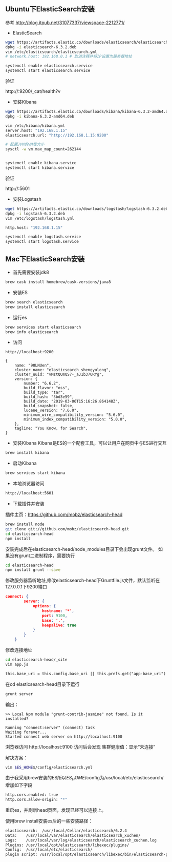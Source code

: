 ## Ubuntu下ElasticSearch安装
参考 http://blog.itpub.net/31077337/viewspace-2212771/
- ElasticSearch
```bash
wget https://artifacts.elastic.co/downloads/elasticsearch/elasticsearch-6.3.2.deb
dpkg -i elasticsearch-6.3.2.deb
vim /etc/elasticsearch/elasticsearch.yml
# network.host: 192.168.0.1 # 取消注释并将IP设置为服务器地址

systemctl enable elasticsearch.service
systemctl start elasticsearch.service
```

验证

http://<your-ip>:9200/_cat/health?v

- 安装Kibana
```bash
wget https://artifacts.elastic.co/downloads/kibana/kibana-6.3.2-amd64.deb
dpkg -i kibana-6.3.2-amd64.deb

vim /etc/kibana/kibana.yml
server.host: "192.168.1.15"
elasticsearch.url: "http://192.168.1.15:9200"

# 配置JVM的VM堆大小
sysctl -w vm.max_map_count=262144


systemctl enable kibana.service
systemctl start kibana.service
```

验证

http://<your-ip>:5601

- 安装Logstash
```bash
wget https://artifacts.elastic.co/downloads/logstash/logstash-6.3.2.deb
dpkg -i logstash-6.3.2.deb
vim /etc/logstash/logstash.yml

http.host: "192.168.1.15"

systemctl enable logstash.service
systemctl start logstash.service

```




## Mac下ElasticSearch安装

- 首先需要安装jdk8
```bash
brew cask install homebrew/cask-versions/java8
```
- 安装ES
```bash
brew search elasticsearch
brew install elasticsearch
```
- 运行es
```bash
brew services start elasticsearch
brew info elasticsearch
```
- 访问
```url
http://localhost:9200

{
    name: "90LNUen",
    cluster_name: "elasticsearch_shengyulong",
    cluster_uuid: "vMztQUmQS7-_aJ1b37URYg",
    version: {
        number: "6.6.2",
        build_flavor: "oss",
        build_type: "tar",
        build_hash: "3bd3e59",
        build_date: "2019-03-06T15:16:26.864148Z",
        build_snapshot: false,
        lucene_version: "7.6.0",
        minimum_wire_compatibility_version: "5.6.0",
        minimum_index_compatibility_version: "5.0.0",
    },
    tagline: "You Know, for Search",
}
```

- 安装Kibana
Kibana是ES的一个配套工具，可以让用户在网页中与ES进行交互
```bash
brew install kibana
```

- 启动Kibana
```bash
brew services start kibana
```

- 本地浏览器访问
```bash
http://localhost:5601
```

- 下载插件并安装

插件主页：https://github.com/mobz/elasticsearch-head

```bash
brew install node
git clone git://github.com/mobz/elasticsearch-head.git
cd elasticsearch-head
npm install
```
安装完成后在elasticsearch-head/node_modules目录下会出现grunt文件。
如果没有grunt二进制程序，需要执行
```bash
cd elasticsearch-head
npm install grunt --save
```

修改服务器监听地址,修改elasticsearch-head下Gruntfile.js文件，默认监听在127.0.0.1下9200端口

```json
connect: {
        server: {
            options: {
                hostname: '*',
                port: 9100,
                base: '.',
                keepalive: true
            }
        }
    } 
```

修改连接地址
```bash
cd elasticsearch-head/_site
vim app.js
```
```xml
this.base_uri = this.config.base_uri || this.prefs.get("app-base_uri") || "http://localhost:9200";
```

在cd elasticsearch-head目录下运行

```bash
grunt server
```

输出：
```babsh
>> Local Npm module "grunt-contrib-jasmine" not found. Is it installed?
 
Running "connect:server" (connect) task
Waiting forever...
Started connect web server on http://localhost:9100
```
浏览器访问
http://localhost:9100
访问后会发现 集群健康值：显示“未连接”

解决方案：
```bash
vim $ES_HOME$/config/elasticsearch.yml
```


由于我采用brew安装的ES所以$ES_HOME$/config为/usr/local/etc/elasticsearch/
增加如下字段
```bash
http.cors.enabled: true
http.cors.allow-origin: "*"
```

重启es，并刷新head页面，发现已经可以连接上。

使用brew install安装es后的一些安装路径：
```bash
elasticsearch:  /usr/local/Cellar/elasticsearch/6.2.4
Data:    /usr/local/var/elasticsearch/elasticsearch_xuchen/
Logs:    /usr/local/var/log/elasticsearch/elasticsearch_xuchen.log
Plugins: /usr/local/opt/elasticsearch/libexec/plugins/
Config:  /usr/local/etc/elasticsearch/
plugin script: /usr/local/opt/elasticsearch/libexec/bin/elasticsearch-plugin
```
